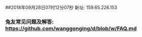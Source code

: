 ##2018年09月28日07时12分07秒 新址: 159.65.226.153
### 兔友常见问题及解答: https://github.com/wanggonging/d/blob/w/FAQ.md
